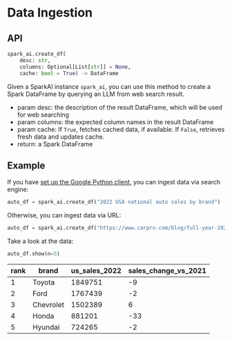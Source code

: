 # Data Ingestion

## API
```python
spark_ai.create_df(
    desc: str,
    columns: Optional[List[str]] = None,
    cache: bool = True) -> DataFrame
```

Given a SparkAI instance `spark_ai`, you can use this method to create a Spark DataFrame by querying an LLM from web search result.

- param desc: the description of the result DataFrame, which will be used for web searching
- param columns: the expected column names in the result DataFrame
- param cache: If `True`, fetches cached data, if available. If `False`, retrieves fresh data and updates cache.
- return: a Spark DataFrame

## Example
If you have [set up the Google Python client](https://developers.google.com/docs/api/quickstart/python), you can ingest data via search engine:
```python
auto_df = spark_ai.create_df("2022 USA national auto sales by brand")
```
Otherwise, you can ingest data via URL:
```python
auto_df = spark_ai.create_df("https://www.carpro.com/blog/full-year-2022-national-auto-sales-by-brand")
```

Take a look at the data:
```python
auto_df.show(n=5)
```

| rank | brand     | us_sales_2022 | sales_change_vs_2021 |
|------|-----------|---------------|----------------------|
| 1    | Toyota    | 1849751       | -9                   |
| 2    | Ford      | 1767439       | -2                   |
| 3    | Chevrolet | 1502389       | 6                    |
| 4    | Honda     | 881201        | -33                  |
| 5    | Hyundai   | 724265        | -2                   |
